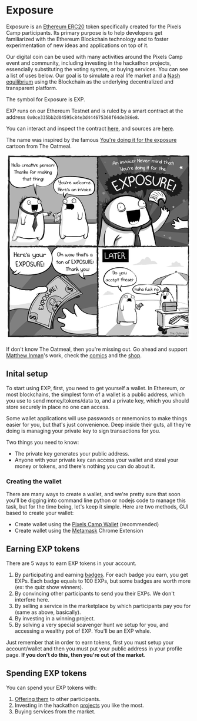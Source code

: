 # Exposure

Exposure is an [Ethereum ERC20][1] token specifically created for the Pixels Camp participants. Its primary purpose is to help developers get familiarized with the Ethereum Blockchain technology and to foster experimentation of new ideas and applications on top of it.

Our digital coin can be used with many activities around the Pixels Camp event and community, including investing in the hackathon projects, essencially substituting the voting system, or buying services. You can see a list of uses below. Our goal is to simulate a real life market and a [Nash equilibrium][20] using the Blockchain as the underlying decentralized and transparent platform.

The symbol for Exposure is EXP.

EXP runs on our Ethereum Testnet and is ruled by a smart contract at the address `0x0ce335bb2d04595c84e3d444675360f64de386e8`.

You can interact and inspect the contract [here][8], and sources are [here][9].

The name was inspired by the famous [You're doing it for the exposure][2] cartoon from The Oatmeal.

[![screenshot](imgs/exposure.png)][13]

If don't know The Oatmeal, then you're missing out. Go ahead and support [Matthew Inman][16]'s work, check the [comics][15] and the [shop][14].

## Inital setup

To start using EXP, first, you need to get yourself a wallet. In Ethereum, or most blockchains, the simplest form of a wallet is a public address, which you use to send money/tokens/data to, and a private key, which you should store securely in place no one can access.

Some wallet applications will use passwords or mnemonics to make things easier for you, but that's just convenience. Deep inside their guts, all they're doing is managing your private key to sign transactions for you.

Two things you need to know:

 * The private key generates your public address.
 * Anyone with your private key can access your wallet and steal your money or tokens, and there's nothing you can do about it.

### Creating the wallet

There are many ways to create a wallet, and we're pretty sure that soon you'll be digging into command line python or nodejs code to manage this task, but for the time being, let's keep it simple. Here are two methods, GUI based to create your wallet:

 * Create wallet using the [Pixels Camp Wallet][10] (recommended)
 * Create wallet using the [Metamask][11] Chrome Extension

## Earning EXP tokens

There are 5 ways to earn EXP tokens in your account.

 1. By participating and earning [badges][17]. For each badge you earn, you get EXPs. Each badge equals to 100 EXPs, but some badges are worth more (ex: the quiz show winners).
 1. By convincing other participants to send you their EXPs. We don't interfere here.
 1. By selling a service in the marketplace by which participants pay you for (same as above, basically).
 1. By investing in a winning project.
 1. By solving a very special scavenger hunt we setup for you, and accessing a wealthy pot of EXP. You'll be an EXP whale.

Just remember that in order to earn tokens, first you must setup your account/wallet and then you must put your public address in your profile page. **If you don't do this, then you're out of the market**.

## Spending EXP tokens

You can spend your EXP tokens with:

 1. [Offering them][18] to other participants.
 1. Investing in the hackathon [projects][19] you like the most.
 1. Buying services from the market.

[1]: https://theethereum.wiki/w/index.php/ERC20_Token_Standard
[2]: http://theoatmeal.com/comics/exposure
[3]: https://ens.domains/
[4]: https://pixels.camp/campfire/
[5]: https://github.com/ethereum/web3.js
[6]: https://metamask.io/
[7]: https://github.com/ethereum/mist
[8]: https://wallet.pixels.camp/#contracts
[9]: https://github.com/PixelsCamp/moon/tree/master/contracts
[10]: MEW.md
[11]: METAMASK.md
[13]: http://theoatmeal.com/comics/exposure
[14]: https://shop.theoatmeal.com/
[15]: https://theoatmeal.com/
[16]: https://en.wikipedia.org/wiki/The_Oatmeal
[17]: https://pixels.camp/badges/
[18]: https://github.com/PixelsCamp/moon/blob/master/MEW.md#sending-exp-tokens-to-someone-else
[19]: https://pixels.camp/projects/
[20]: https://en.wikipedia.org/wiki/Nash_equilibrium
